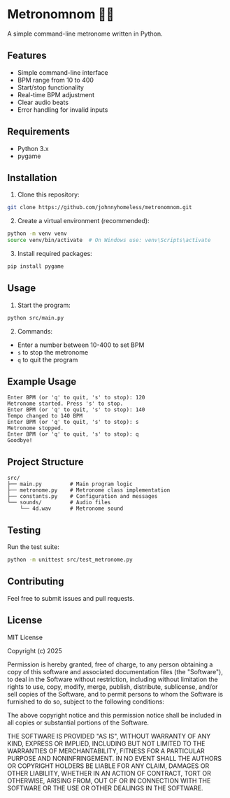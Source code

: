 # Metronomnom 🍕🎵  

A simple command-line metronome written in Python.

## Features

- Simple command-line interface
- BPM range from 10 to 400
- Start/stop functionality
- Real-time BPM adjustment
- Clear audio beats
- Error handling for invalid inputs

## Requirements

- Python 3.x
- pygame

## Installation

1. Clone this repository:
```bash
git clone https://github.com/johnnyhomeless/metronomnom.git
```

2. Create a virtual environment (recommended):
```bash
python -m venv venv
source venv/bin/activate  # On Windows use: venv\Scripts\activate
```

3. Install required packages:
```bash
pip install pygame
```

## Usage

1. Start the program:
```bash
python src/main.py
```

2. Commands:
- Enter a number between 10-400 to set BPM
- `s` to stop the metronome
- `q` to quit the program

## Example Usage

```
Enter BPM (or 'q' to quit, 's' to stop): 120
Metronome started. Press 's' to stop.
Enter BPM (or 'q' to quit, 's' to stop): 140
Tempo changed to 140 BPM
Enter BPM (or 'q' to quit, 's' to stop): s
Metronome stopped.
Enter BPM (or 'q' to quit, 's' to stop): q
Goodbye!
```

## Project Structure

```
src/
├── main.py         # Main program logic
├── metronome.py    # Metronome class implementation
├── constants.py    # Configuration and messages
└── sounds/         # Audio files
    └── 4d.wav      # Metronome sound
```

## Testing

Run the test suite:
```bash
python -m unittest src/test_metronome.py
```

## Contributing

Feel free to submit issues and pull requests.

## License

MIT License

Copyright (c) 2025

Permission is hereby granted, free of charge, to any person obtaining a copy
of this software and associated documentation files (the "Software"), to deal
in the Software without restriction, including without limitation the rights
to use, copy, modify, merge, publish, distribute, sublicense, and/or sell
copies of the Software, and to permit persons to whom the Software is
furnished to do so, subject to the following conditions:

The above copyright notice and this permission notice shall be included in all
copies or substantial portions of the Software.

THE SOFTWARE IS PROVIDED "AS IS", WITHOUT WARRANTY OF ANY KIND, EXPRESS OR
IMPLIED, INCLUDING BUT NOT LIMITED TO THE WARRANTIES OF MERCHANTABILITY,
FITNESS FOR A PARTICULAR PURPOSE AND NONINFRINGEMENT. IN NO EVENT SHALL THE
AUTHORS OR COPYRIGHT HOLDERS BE LIABLE FOR ANY CLAIM, DAMAGES OR OTHER
LIABILITY, WHETHER IN AN ACTION OF CONTRACT, TORT OR OTHERWISE, ARISING FROM,
OUT OF OR IN CONNECTION WITH THE SOFTWARE OR THE USE OR OTHER DEALINGS IN THE
SOFTWARE.
